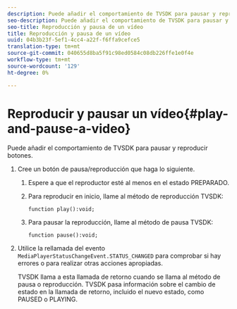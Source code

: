```yaml
---
description: Puede añadir el comportamiento de TVSDK para pausar y reproducir botones.
seo-description: Puede añadir el comportamiento de TVSDK para pausar y reproducir botones.
seo-title: Reproducción y pausa de un vídeo
title: Reproducción y pausa de un vídeo
uuid: 04b3b23f-5ef1-4cc4-a22f-f6ffa9cefce5
translation-type: tm+mt
source-git-commit: 040655d8ba5f91c98ed0584c08db226ffe1e0f4e
workflow-type: tm+mt
source-wordcount: '129'
ht-degree: 0%

---
```



# Reproducir y pausar un vídeo{#play-and-pause-a-video}

Puede añadir el comportamiento de TVSDK para pausar y reproducir botones.

1. Cree un botón de pausa/reproducción que haga lo siguiente.
   1. Espere a que el reproductor esté al menos en el estado PREPARADO.
   1. Para reproducir en inicio, llame al método de reproducción TVSDK:

      ```
      function play():void;
      ```

   1. Para pausar la reproducción, llame al método de pausa TVSDK:

      ```
      function pause():void;
      ```

1. Utilice la rellamada del evento `MediaPlayerStatusChangeEvent.STATUS_CHANGED` para comprobar si hay errores o para realizar otras acciones apropiadas.

   TVSDK llama a esta llamada de retorno cuando se llama al método de pausa o reproducción. TVSDK pasa información sobre el cambio de estado en la llamada de retorno, incluido el nuevo estado, como PAUSED o PLAYING.
